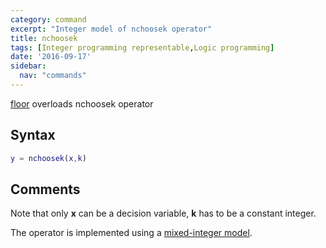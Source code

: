 ```yaml
---
category: command
excerpt: "Integer model of nchoosek operator"
title: nchoosek
tags: [Integer programming representable,Logic programming]
date: '2016-09-17'
sidebar:
  nav: "commands"
---
```


[floor](/command/floor) overloads nchoosek operator 

## Syntax

````matlab
y = nchoosek(x,k)
````

## Comments

Note that only **x** can be a decision variable, **k** has to be a constant integer.

The operator is implemented using a [mixed-integer model](/tutorial/nonlinearoperatorsmixedinteger).
